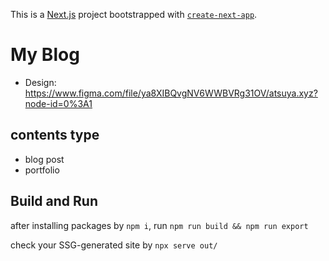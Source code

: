 This is a [Next.js](https://nextjs.org/) project bootstrapped with [`create-next-app`](https://github.com/vercel/next.js/tree/canary/packages/create-next-app).

# My Blog

- Design: <https://www.figma.com/file/ya8XIBQvgNV6WWBVRg31OV/atsuya.xyz?node-id=0%3A1>

## contents type

- blog post
- portfolio

## Build and Run

after installing packages by `npm i`, run `npm run build && npm run export`

check your SSG-generated site by `npx serve out/`